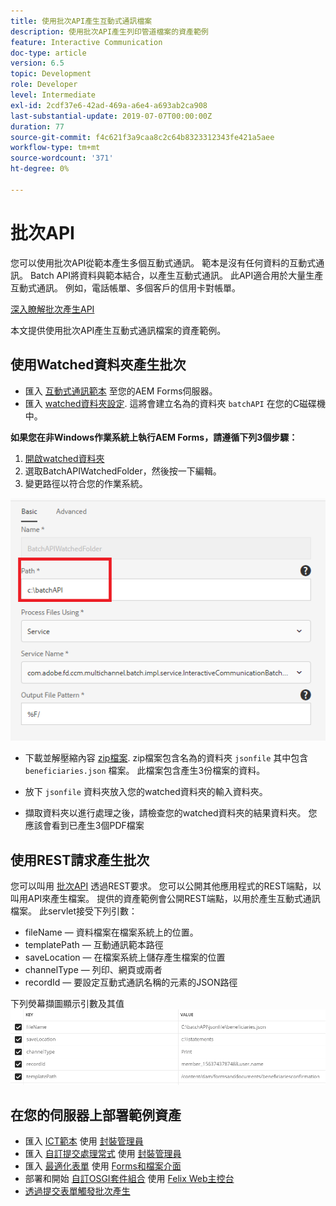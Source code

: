 ```yaml
---
title: 使用批次API產生互動式通訊檔案
description: 使用批次API產生列印管道檔案的資產範例
feature: Interactive Communication
doc-type: article
version: 6.5
topic: Development
role: Developer
level: Intermediate
exl-id: 2cdf37e6-42ad-469a-a6e4-a693ab2ca908
last-substantial-update: 2019-07-07T00:00:00Z
duration: 77
source-git-commit: f4c621f3a9caa8c2c64b8323312343fe421a5aee
workflow-type: tm+mt
source-wordcount: '371'
ht-degree: 0%

---
```


# 批次API

您可以使用批次API從範本產生多個互動式通訊。 範本是沒有任何資料的互動式通訊。 Batch API將資料與範本結合，以產生互動式通訊。 此API適合用於大量生產互動式通訊。 例如，電話帳單、多個客戶的信用卡對帳單。

[深入瞭解批次產生API](https://experienceleague.adobe.com/docs/experience-manager-65/forms/interactive-communications/generate-multiple-interactive-communication-using-batch-api.html)

本文提供使用批次API產生互動式通訊檔案的資產範例。

## 使用Watched資料夾產生批次

* 匯入 [互動式通訊範本](assets/Beneficiaries-confirmation.zip) 至您的AEM Forms伺服器。
* 匯入 [watched資料夾設定](assets/batch-generation-api.zip). 這將會建立名為的資料夾 `batchAPI` 在您的C磁碟機中。

**如果您在非Windows作業系統上執行AEM Forms，請遵循下列3個步驟：**

1. [開啟watched資料夾](http://localhost:4502/libs/fd/core/WatchfolderUI/content/UI.html)
2. 選取BatchAPIWatchedFolder，然後按一下編輯。
3. 變更路徑以符合您的作業系統。

![path](assets/watched-folder-batch-api-basic.PNG)

* 下載並解壓縮內容 [zip檔案](assets/jsonfile.zip). zip檔案包含名為的資料夾 `jsonfile` 其中包含 `beneficiaries.json` 檔案。 此檔案包含產生3份檔案的資料。

* 放下 `jsonfile` 資料夾放入您的watched資料夾的輸入資料夾。
* 擷取資料夾以進行處理之後，請檢查您的watched資料夾的結果資料夾。 您應該會看到已產生3個PDF檔案

## 使用REST請求產生批次

您可以叫用 [批次API](https://helpx.adobe.com/experience-manager/6-5/forms/javadocs/index.html) 透過REST要求。 您可以公開其他應用程式的REST端點，以叫用API來產生檔案。
提供的資產範例會公開REST端點，以用於產生互動式通訊檔案。 此servlet接受下列引數：

* fileName — 資料檔案在檔案系統上的位置。
* templatePath — 互動通訊範本路徑
* saveLocation — 在檔案系統上儲存產生檔案的位置
* channelType — 列印、網頁或兩者
* recordId — 要設定互動式通訊名稱的元素的JSON路徑

下列熒幕擷圖顯示引數及其值
![範例要求](assets/generate-ic-batch-servlet.PNG)

## 在您的伺服器上部署範例資產

* 匯入 [ICT範本](assets/ICTemplate.zip) 使用 [封裝管理員](http://localhost:4502/crx/packmgr/index.jsp)
* 匯入 [自訂提交處理常式](assets/BatchAPICustomSubmit.zip) 使用 [封裝管理員](http://localhost:4502/crx/packmgr/index.jsp)
* 匯入 [最適化表單](assets/BatchGenerationAPIAF.zip) 使用 [Forms和檔案介面](http://localhost:4502/aem/forms.html/content/dam/formsanddocuments)
* 部署和開始 [自訂OSGI套件組合](assets/batchgenerationapi.batchgenerationapi.core-1.0-SNAPSHOT.jar) 使用 [Felix Web主控台](http://localhost:4502/system/console/bundles)
* [透過提交表單觸發批次產生](http://localhost:4502/content/dam/formsanddocuments/batchgenerationapi/jcr:content?wcmmode=disabled)
